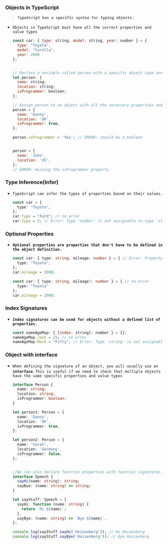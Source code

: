 ### Objects in TypeScript

> **`TypeScript has a specific syntax for typing objects.`**

- `Objects in TypeScript must have all the correct properties and value types`

  ```js
  const car: { type: string, model: string, year: number } = {
    type: "Toyota",
    model: "Corolla",
    year: 2009
  };
  
  
  // Declare a variable called person with a specific object type annotation
  let person: {
    name: string;
    location: string;
    isProgrammer: boolean;
  };
  
  // Assign person to an object with all the necessary properties and value types
  person = {
    name: 'Danny',
    location: 'UK',
    isProgrammer: true,
  };
  
  person.isProgrammer = 'Yes'; // ERROR: should be a boolean
  
  
  person = {
    name: 'John',
    location: 'US',
  }; 
  // ERROR: missing the isProgrammer property
  ```





### Type Inference(Infer)

- `TypeScript can infer the types of properties based on their values.`

  ```ts
  const car = {
    type: "Toyota",
  };
  car.type = "Ford"; // no error
  car.type = 2; // Error: Type 'number' is not assignable to type 'string'.
  
  
  ```

  



### Optional Properties

- **`Optional properties are properties that don't have to be defined in the object definition.`**

  ```ts
  const car: { type: string, mileage: number } = { // Error: Property 'mileage' is missing in type '{ type: string; }' but required in type '{ type: string; mileage: number; }'.
    type: "Toyota",
  };
  car.mileage = 2000;
  
  const car: { type: string, mileage?: number } = { // no error
    type: "Toyota"
  };
  car.mileage = 2000;
  ```

  



### Index Signatures

 - **`Index signatures can be used for objects without a defined list of properties.`**

   ```js
   const nameAgeMap: { [index: string]: number } = {};
   nameAgeMap.Jack = 25; // no error
   nameAgeMap.Mark = "Fifty"; // Error: Type 'string' is not assignable to type 'number'.
   ```

   

### Object with interface

- `When defining the signature of an object, you will usually use an` **`interface`**. `This is useful if we need to check that multiple objects have the same specific properties and value types`

  ```ts
  interface Person {
    name: string;
    location: string;
    isProgrammer: boolean;
  }
  
  let person1: Person = {
    name: 'Danny',
    location: 'UK',
    isProgrammer: true,
  };
  
  let person2: Person = {
    name: 'Sarah',
    location: 'Germany',
    isProgrammer: false,
  };
  
  
  //We can also declare function properties with function signatures.
  interface Speech {
    sayHi(name: string): string;
    sayBye: (name: string) => string;
  }
  
  let sayStuff: Speech = {
    sayHi: function (name: string) {
      return `Hi ${name}`;
    },
    sayBye: (name: string) => `Bye ${name}`,
  };
  
  console.log(sayStuff.sayHi('Heisenberg')); // Hi Heisenberg
  console.log(sayStuff.sayBye('Heisenberg')); // Bye Heisenberg
  ```

  
